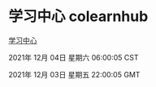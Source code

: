 # 学习中心 colearnhub
[学习中心](http://59.174.25.102:56308/colearnhub/)

2021年 12月 04日 星期六 06:00:05 CST

2021年 12月 03日 星期五 22:00:05 GMT
